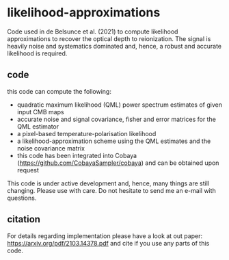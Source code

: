 # likelihood-approximations

Code used in de Belsunce et al. (2021) to compute likelihood approximations to recover the optical depth to reionization. The signal is heavily noise and systematics dominated and, hence, a robust and accurate likelihood is required. 

## code
this code can compute the following: 
- quadratic maximum likelihood (QML) power spectrum estimates of given input CMB maps
- accurate noise and signal covariance, fisher and error matrices for the QML estimator
- a pixel-based temperature-polarisation likelihood 
- a likelihood-approximation scheme using the QML estimates and the noise covariance matrix
- this code has been integrated into Cobaya (https://github.com/CobayaSampler/cobaya) and can be obtained upon request

This code is under active development and, hence, many things are still changing. Please use with care. Do not hesitate to send me an e-mail with questions. 

## citation 
For details regarding implementation please have a look at out paper: https://arxiv.org/pdf/2103.14378.pdf and cite if you use any parts of this code. 


